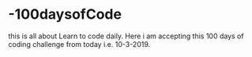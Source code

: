 # -100daysofCode
this is all about Learn to code daily. Here i am accepting this 100 days of coding challenge from today i.e. 10-3-2019.
